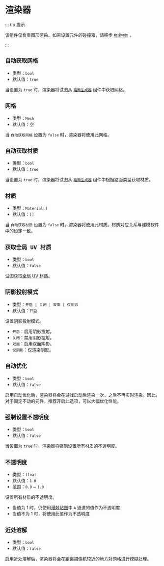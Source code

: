 # 渲染器

::: tip 提示

该组件仅负责图形渲染。如需设置元件的碰撞箱，请移步 [`物理物体`](physicsObject) 。

:::

## `自动获取网格`

- 类型：`bool`
- 默认值：`true`

当设置为 `true` 时，渲染器将试图从 [`路面生成器`](roadGenerator) 组件中获取网格。

## `网格`<badge text="自动获取网格 = false" />

- 类型：`Mesh`
- 默认值：空

当 `自动获取网格` 设置为 `false` 时，渲染器将使用此网格。

## `自动获取材质`

- 类型：`bool`
- 默认值：`true`

当设置为 `true` 时，渲染器将试图从 [`路面生成器`](roadGenerator) 组件中根据路面类型获取材质。

## `材质`<badge text="自动获取网格 = false" />

- 类型：`Material[]`
- 默认值：`[]`

当 `自动获取材质` 设置为 `false` 时，渲染器将使用此材质。材质对应关系与建模软件中的设定一致。

## `获取全局 UV 材质`<badge text="自动获取网格 = true" />

- 类型：`bool`
- 默认值：`false`

试图获取[全局 UV 材质](../assets#启用全局坐标)。

## `阴影投射模式`

- 类型：`开启 | 关闭 | 双面 | 仅阴影`
- 默认值：`开启`

设置阴影投射模式。

- `开启`：启用阴影投射。
- `关闭`：禁用阴影投射。
- `双面`：启用双面阴影。
- `仅阴影`：仅渲染阴影。

## `自动优化`

- 类型：`bool`
- 默认值：`false`

启用自动优化后，渲染器将会在游戏启动后渲染一次，之后不再实时渲染。因此，对于固定不动的元件，推荐开启此选项，可以大幅优化性能。

## `强制设置不透明度`

- 类型：`bool`
- 默认值：`false`

当设置为 `true` 时，渲染器将强制设置所有材质的不透明度。

## `不透明度`<badge text="强制设置不透明度 = true" />

- 类型：`float`
- 默认值：`1.0`
- 范围：`0.0` ~ `1.0`

设置所有材质的不透明度。

- 当值为 1 时，仍使用[漫射贴图](../assets#漫射贴图)中 `A` 通道的值作为不透明度
- 当值不为 1 时，将使用此值作为不透明度

## `近处溶解`

- 类型：`bool`
- 默认值：`false`

启用近处溶解后，渲染器将会在距离摄像机较近的地方对网格进行模糊处理。

